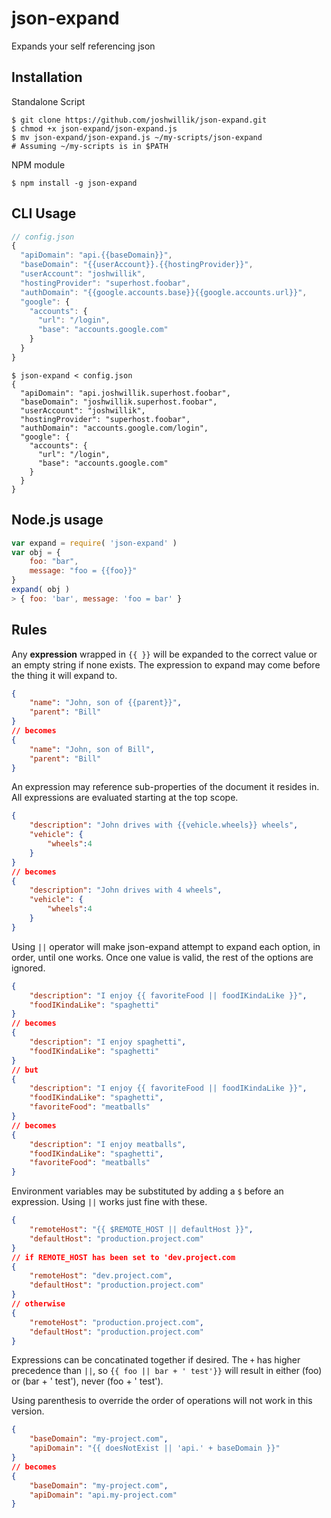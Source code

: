 # json-expand

Expands your self referencing json

## Installation
Standalone Script
```shell
$ git clone https://github.com/joshwillik/json-expand.git
$ chmod +x json-expand/json-expand.js
$ mv json-expand/json-expand.js ~/my-scripts/json-expand
# Assuming ~/my-scripts is in $PATH
```
NPM module
```shell
$ npm install -g json-expand
```

## CLI Usage
```js
// config.json
{
  "apiDomain": "api.{{baseDomain}}",
  "baseDomain": "{{userAccount}}.{{hostingProvider}}",
  "userAccount": "joshwillik",
  "hostingProvider": "superhost.foobar",
  "authDomain": "{{google.accounts.base}}{{google.accounts.url}}",
  "google": {
    "accounts": {
      "url": "/login",
      "base": "accounts.google.com"
    }
  }
}
```
```shell
$ json-expand < config.json
{
  "apiDomain": "api.joshwillik.superhost.foobar",
  "baseDomain": "joshwillik.superhost.foobar",
  "userAccount": "joshwillik",
  "hostingProvider": "superhost.foobar",
  "authDomain": "accounts.google.com/login",
  "google": {
    "accounts": {
      "url": "/login",
      "base": "accounts.google.com"
    }
  }
}
```

## Node.js usage
```js
var expand = require( 'json-expand' )
var obj = {
    foo: "bar",
    message: "foo = {{foo}}"
}
expand( obj )
> { foo: 'bar', message: 'foo = bar' }
```

## Rules

Any **expression** wrapped in `{{ }}` will be expanded to the correct value or an empty string if none exists.
The expression to expand may come before the thing it will expand to.

```json
{
    "name": "John, son of {{parent}}",
    "parent": "Bill"
}
// becomes
{
    "name": "John, son of Bill",
    "parent": "Bill"
}
```

An expression may reference sub-properties of the document it resides in. All expressions are evaluated starting at the top scope.

```json
{
    "description": "John drives with {{vehicle.wheels}} wheels",
    "vehicle": {
        "wheels":4
    }
}
// becomes
{
    "description": "John drives with 4 wheels",
    "vehicle": {
        "wheels":4
    }
}
```

Using `||` operator will make json-expand attempt to expand each option, in order, until one works. Once one value is valid, the rest of the options are ignored.

```json
{
    "description": "I enjoy {{ favoriteFood || foodIKindaLike }}",
    "foodIKindaLike": "spaghetti"
}
// becomes
{
    "description": "I enjoy spaghetti",
    "foodIKindaLike": "spaghetti"
}
// but
{
    "description": "I enjoy {{ favoriteFood || foodIKindaLike }}",
    "foodIKindaLike": "spaghetti",
    "favoriteFood": "meatballs"
}
// becomes
{
    "description": "I enjoy meatballs",
    "foodIKindaLike": "spaghetti",
    "favoriteFood": "meatballs"
}
```

Environment variables may be substituted by adding a `$` before an expression.
Using `||` works just fine with these.

```json
{
    "remoteHost": "{{ $REMOTE_HOST || defaultHost }}",
    "defaultHost": "production.project.com"
}
// if REMOTE_HOST has been set to 'dev.project.com
{
    "remoteHost": "dev.project.com",
    "defaultHost": "production.project.com"
}
// otherwise
{
    "remoteHost": "production.project.com",
    "defaultHost": "production.project.com"
}
```

Expressions can be concatinated together if desired. The `+` has higher precedence than `||`, so
`{{ foo || bar + ' test'}}` will result in either (foo) or (bar + ' test'), never (foo + ' test').

Using parenthesis to override the order of operations will not work in this version.

```json
{
    "baseDomain": "my-project.com",
    "apiDomain": "{{ doesNotExist || 'api.' + baseDomain }}"
}
// becomes
{
    "baseDomain": "my-project.com",
    "apiDomain": "api.my-project.com"
}
```
